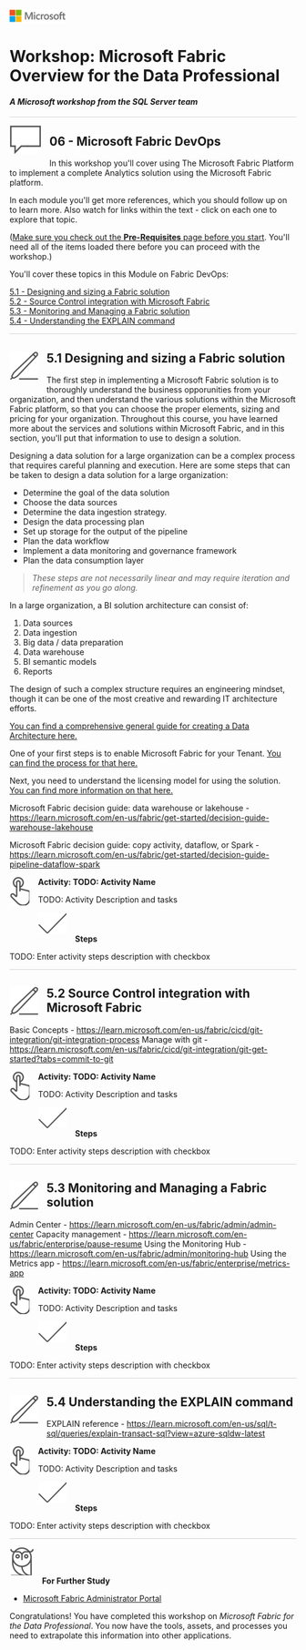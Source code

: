 ![](../graphics/microsoftlogo.png)

# Workshop: Microsoft Fabric Overview for the Data Professional

#### <i>A Microsoft workshop from the SQL Server team</i>

<p style="border-bottom: 1px solid lightgrey;"></p>

<img style="float: left; margin: 0px 15px 15px 0px;" src="../graphics/textbubble.png"> <h2>06 - Microsoft Fabric DevOps</h2>

In this workshop you'll cover using The Microsoft Fabric Platform to implement a complete Analytics solution using the Microsoft Fabric platform.

In each module you'll get more references, which you should follow up on to learn more. Also watch for links within the text - click on each one to explore that topic.

(<a href="https://github.com/sqlballs/MicrosoftFabricPre-Con/blob/main/fabricoverview/00%20-%20Pre-Requisites.md" target="_blank">Make sure you check out the <b>Pre-Requisites</b> page before you start</a>. You'll need all of the items loaded there before you can proceed with the workshop.)

You'll cover these topics in this Module on Fabric DevOps:

<dl>

  <dt><a href="#5.1" target="_blank">5.1 - Designing and sizing a Fabric solution</a></dt>
  <dt><a href="#5.2" target="_blank">5.2 - Source Control integration with Microsoft Fabric</a></dt>
  <dt><a href="#5.3" target="_blank">5.3 - Monitoring and Managing a Fabric solution</a></dt>
  <dt><a href="#5.4" target="_blank">5.4 - Understanding the EXPLAIN command</a></dt>

</dl>

<p style="border-bottom: 1px solid lightgrey;"></p>

<h2 id="5.1"><img style="float: left; margin: 0px 15px 15px 0px;" src="../graphics/pencil2.png">5.1 Designing and sizing a Fabric solution</h2>

The first step in implementing a Microsoft Fabric solution is to thoroughly understand the business opporunities from your organization, and then understand the various solutions within the Microsoft Fabric platform, so that you can choose the proper elements, sizing and pricing for your organization. Throughout this course, you have learned more about the services and solutions within Microsoft Fabric, and in this section, you'll put that information to use to design a solution. 

Designing a data solution for a large organization can be a complex process that requires careful planning and execution. Here are some steps that can be taken to design a data solution for a large organization:

- Determine the goal of the data solution
- Choose the data sources
- Determine the data ingestion strategy.
- Design the data processing plan
- Set up storage for the output of the pipeline
- Plan the data workflow
- Implement a data monitoring and governance framework
- Plan the data consumption layer

>*These steps are not necessarily linear and may require iteration and refinement as you go along.*

In a large organization, a BI solution architecture can consist of:

1. Data sources
2. Data ingestion
3. Big data / data preparation
4. Data warehouse
5. BI semantic models
6. Reports

The design of such a complex structure requires an engineering mindset, though it can be one of the most creative and rewarding IT architecture efforts.

[You can find a comprehensive general guide for creating a Data Architecture here.](https://learn.microsoft.com/en-us/azure/architecture/data-guide/)

One of your first steps is to enable Microsoft Fabric for your Tenant. [You can find the process for that here.](https://learn.microsoft.com/en-us/fabric/admin/fabric-switch)

Next, you need to understand the licensing model for using the solution. [You can find more information on that here.](https://learn.microsoft.com/en-us/fabric/enterprise/licenses)

Microsoft Fabric decision guide: data warehouse or lakehouse - https://learn.microsoft.com/en-us/fabric/get-started/decision-guide-warehouse-lakehouse

Microsoft Fabric decision guide: copy activity, dataflow, or Spark - https://learn.microsoft.com/en-us/fabric/get-started/decision-guide-pipeline-dataflow-spark

<p><img style="float: left; margin: 0px 15px 15px 0px;" src="../graphics/point1.png"><b>Activity: TODO: Activity Name</b></p>

TODO: Activity Description and tasks

<p><img style="margin: 0px 15px 15px 0px;" src="../graphics/checkmark.png"><b>Steps</b></p>

TODO: Enter activity steps description with checkbox

<p style="border-bottom: 1px solid lightgrey;"></p>

<h2 id="5.2"><img style="float: left; margin: 0px 15px 15px 0px;" src="../graphics/pencil2.png">5.2 Source Control integration with Microsoft Fabric</h2>

Basic Concepts - https://learn.microsoft.com/en-us/fabric/cicd/git-integration/git-integration-process 
Manage with git - https://learn.microsoft.com/en-us/fabric/cicd/git-integration/git-get-started?tabs=commit-to-git 

<p><img style="float: left; margin: 0px 15px 15px 0px;" src="../graphics/point1.png"><b>Activity: TODO: Activity Name</b></p>

TODO: Activity Description and tasks

<p><img style="margin: 0px 15px 15px 0px;" src="../graphics/checkmark.png"><b>Steps</b></p>

TODO: Enter activity steps description with checkbox

<p style="border-bottom: 1px solid lightgrey;"></p>
<h2 id="5.3"><img style="float: left; margin: 0px 15px 15px 0px;" src="../graphics/pencil2.png">5.3 Monitoring and Managing a Fabric solution</h2>

Admin Center - https://learn.microsoft.com/en-us/fabric/admin/admin-center 
Capacity management - https://learn.microsoft.com/en-us/fabric/enterprise/pause-resume 
Using the Monitoring Hub - https://learn.microsoft.com/en-us/fabric/admin/monitoring-hub 
Using the Metrics app - https://learn.microsoft.com/en-us/fabric/enterprise/metrics-app 

<p><img style="float: left; margin: 0px 15px 15px 0px;" src="../graphics/point1.png"><b>Activity: TODO: Activity Name</b></p>

TODO: Activity Description and tasks

<p><img style="margin: 0px 15px 15px 0px;" src="../graphics/checkmark.png"><b>Steps</b></p>

TODO: Enter activity steps description with checkbox

<p style="border-bottom: 1px solid lightgrey;"></p>
<h2 id="5.4"><img style="float: left; margin: 0px 15px 15px 0px;" src="../graphics/pencil2.png">5.4 Understanding the EXPLAIN command</h2>

EXPLAIN reference - https://learn.microsoft.com/en-us/sql/t-sql/queries/explain-transact-sql?view=azure-sqldw-latest 

<p><img style="float: left; margin: 0px 15px 15px 0px;" src="../graphics/point1.png"><b>Activity: TODO: Activity Name</b></p>

TODO: Activity Description and tasks

<p><img style="margin: 0px 15px 15px 0px;" src="../graphics/checkmark.png"><b>Steps</b></p>

TODO: Enter activity steps description with checkbox

<p style="border-bottom: 1px solid lightgrey;"></p>


<p><img style="margin: 0px 15px 15px 0px;" src="../graphics/owl.png"><b>For Further Study</b></p>
<ul>
    <li><a href="https://learn.microsoft.com/en-us/fabric/admin/" target="_blank">Microsoft Fabric Administrator Portal</a></li>
</ul>

Congratulations! You have completed this workshop on *Microsoft Fabric for the Data Professional*. You now have the tools, assets, and processes you need to extrapolate this information into other applications.
